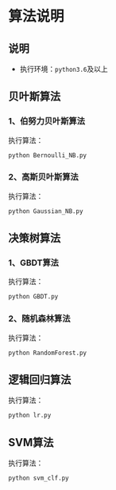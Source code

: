 # 算法说明
## 说明
* 执行环境：`python3.6`及以上

## 贝叶斯算法
### 1、伯努力贝叶斯算法
执行算法：
```py
python Bernoulli_NB.py
```

### 2、高斯贝叶斯算法
执行算法：
```py
python Gaussian_NB.py
```

## 决策树算法
### 1、GBDT算法
执行算法：
```py
python GBDT.py
```
### 2、随机森林算法
执行算法：
```py
python RandomForest.py
```

## 逻辑回归算法
执行算法：
```py
python lr.py
```

## SVM算法
执行算法：
```py
python svm_clf.py
```
